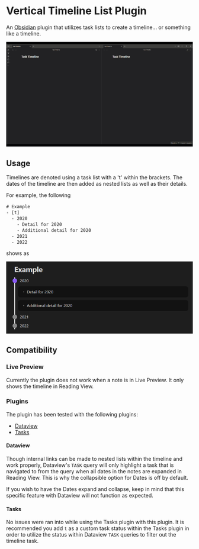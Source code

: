 # Vertical Timeline List Plugin

An [Obsidian](https://obsidian.md/) plugin that utilizes task lists to create a timeline... or something like a timeline.

![preview](screenshots/Preview.gif)

## Usage

Timelines are denoted using a task list with a 't' within the brackets. The dates of the timeline are then added as nested lists as well as their details.

For example, the following 
```
# Example
- [t]
  - 2020
    - Detail for 2020
    - Additional detail for 2020
  - 2021
  - 2022
```

shows as

![example](screenshots/Example.png)

## Compatibility

### Live Preview

Currently the plugin does not work when a note is in Live Preview. It only shows the timeline in Reading View.

### Plugins

The plugin has been tested with the following plugins:

- [Dataview](https://github.com/blacksmithgu/obsidian-dataview)
- [Tasks](https://github.com/obsidian-tasks-group/obsidian-tasks)

#### Dataview

Though internal links can be made to nested lists within the timeline and work properly, Dataview's `TASK` query will only highlight a task that is navigated to from the query when all dates in the notes are expanded in Reading View. This is why the collapsible option for Dates is off by default. 

If you wish to have the Dates expand and collapse, keep in mind that this specific feature with Dataview will not function as expected.

#### Tasks

No issues were ran into while using the Tasks plugin with this plugin. It is recommended you add `t` as a custom task status within the Tasks plugin in order to utilize the status within Dataview `TASK` queries to filter out the timeline task.